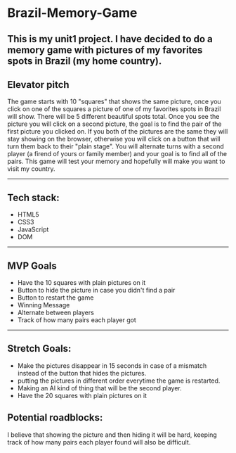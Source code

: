 # Brazil-Memory-Game

This is my unit1 project. I have decided to do a memory game with pictures of my favorites spots in Brazil (my home country).
---
## Elevator pitch

The game starts with 10 "squares" that shows the same picture, once you click on one of the squares a picture of one of my favorites spots in Brazil will show. There will be 5 different beautiful spots total. Once you see the picture you will click on a second picture, the goal is to find the pair of the first picture you clicked on. If you both of the pictures are the same they will stay showing on the browser, otherwise you will click on a button that will turn them back to their "plain stage". You will alternate turns with a second player (a firend of yours or family member) and your goal is to find all of the pairs. This game will test your memory and hopefully will make you want to visit my country.

---

## Tech stack:

* HTML5
* CSS3
* JavaScript
* DOM

---

## MVP Goals

* Have the 10 squares with plain pictures on it
* Button to hide the picture in case you didn't find a pair
* Button to restart the game
* Winning Message
* Alternate between players
* Track of how many pairs each player got

---

## Stretch Goals:

* Make the pictures disappear in 15 seconds in case of a mismatch instead of the button that hides the pictures.
* putting the pictures in different order everytime the game is restarted.
* Making an AI kind of thing that will be the second player.
* Have the 20 squares with plain pictures on it

## Potential roadblocks:

I believe that showing the picture and then hiding it will be hard, keeping track of how many pairs each player found will also be difficult.